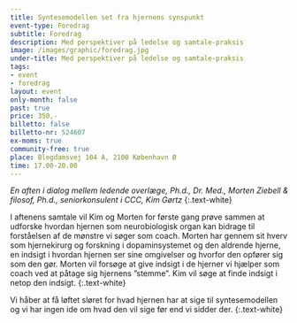 ```yaml
---
title: Syntesemodellen set fra hjernens synspunkt
event-type: Foredrag
subtitle: Foredrag
description: Med perspektiver på ledelse og samtale-praksis
image: /images/graphic/foredrag.jpg
under-title: Med perspektiver på ledelse og samtale-praksis
tags:
- event
- foredrag
layout: event
only-month: false
past: true
price: 350,-
billetto: false
billetto-nr: 524607
ex-moms: true
community-free: true
place: Blegdamsvej 104 A, 2100 København Ø
time: 17.00-20.00
---
```



*En aften i dialog mellem ledende overlæge, Ph.d., Dr. Med., Morten Ziebell & filosof, Ph.d., seniorkonsulent i CCC, Kim Gørtz*
{:.text-white}

I aftenens samtale vil Kim og Morten for første gang prøve sammen at udforske hvordan hjernen som neurobiologisk organ kan bidrage til forståelsen af de mønstre vi søger som coach. Morten har gennem sit hverv som hjernekirurg og forskning i dopaminsystemet og den aldrende hjerne, en indsigt i hvordan hjernen ser sine omgivelser og hvorfor den opfører sig som den gør. Morten vil forsøge at give indsigt i de hjerner vi hjælper som coach ved at påtage sig hjernens ”stemme”. Kim vil søge at finde indsigt i netop den indsigt.
{:.text-white}
 
Vi håber at få løftet sløret  for hvad hjernen har at sige til syntesemodellen og vi har ingen ide om hvad den vil sige før end vi sidder der.
{:.text-white}